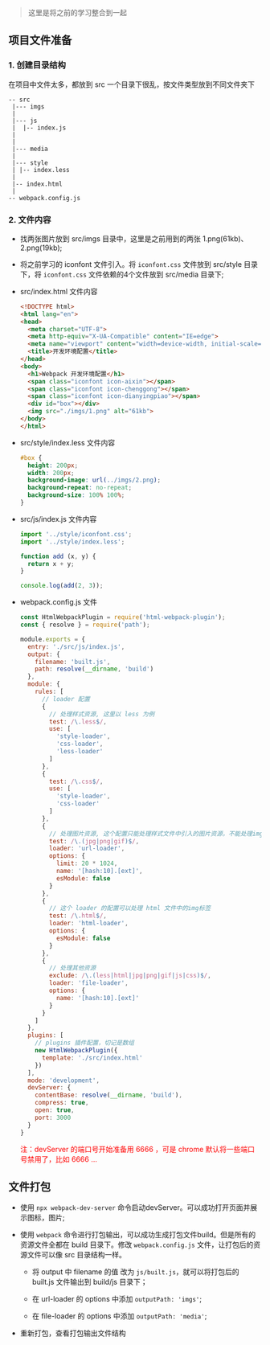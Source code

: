 > 这里是将之前的学习整合到一起

## 项目文件准备

### 1. 创建目录结构

在项目中文件太多，都放到 src 一个目录下很乱，按文件类型放到不同文件夹下

```
-- src
 |--- imgs
 |
 |--- js
 |  |-- index.js
 |
 | 
 |--- media
 |
 |--- style
 | |-- index.less
 |
 |-- index.html
 |
-- webpack.config.js
```

### 2. 文件内容

- 找两张图片放到 src/imgs 目录中，这里是之前用到的两张 1.png(61kb)、2.png(19kb);
  
- 将之前学习的 iconfont 文件引入。将 `iconfont.css` 文件放到 src/style 目录下，将 `iconfont.css` 文件依赖的4个文件放到 src/media 目录下;
  
- src/index.html 文件内容
  
  ```html
  <!DOCTYPE html>
  <html lang="en">
  <head>
    <meta charset="UTF-8">
    <meta http-equiv="X-UA-Compatible" content="IE=edge">
    <meta name="viewport" content="width=device-width, initial-scale=1.0">
    <title>开发环境配置</title>
  </head>
  <body>
    <h1>Webpack 开发环境配置</h1>
    <span class="iconfont icon-aixin"></span>
    <span class="iconfont icon-chenggong"></span>
    <span class="iconfont icon-dianyingpiao"></span>
    <div id="box"></div>
    <img src="./imgs/1.png" alt="61kb">
  </body>
  </html>
  ```

- src/style/index.less 文件内容

  ```css
  #box {
    height: 200px;
    width: 200px;
    background-image: url(../imgs/2.png);
    background-repeat: no-repeat;
    background-size: 100% 100%;
  }
  ```

- src/js/index.js 文件内容
  
  ```js
  import '../style/iconfont.css';
  import '../style/index.less';

  function add (x, y) {
    return x + y;
  }

  console.log(add(2, 3));
  ```

- webpack.config.js 文件

  ```js
  const HtmlWebpackPlugin = require('html-webpack-plugin');
  const { resolve } = require('path');

  module.exports = {
    entry: './src/js/index.js',
    output: {
      filename: 'built.js',
      path: resolve(__dirname, 'build')
    },
    module: {
      rules: [
        // loader 配置
        {
          // 处理样式资源, 这里以 less 为例
          test: /\.less$/,
          use: [
            'style-loader',
            'css-loader',
            'less-loader'
          ]
        },
        {
          test: /\.css$/,
          use: [
            'style-loader',
            'css-loader'
          ]
        },
        {
          // 处理图片资源, 这个配置只能处理样式文件中引入的图片资源，不能处理img标签中的图片
          test: /\.(jpg|png|gif)$/,
          loader: 'url-loader',
          options: {
            limit: 20 * 1024,
            name: '[hash:10].[ext]',
            esModule: false
          }
        },
        {
          // 这个 loader 的配置可以处理 html 文件中的img标签
          test: /\.html$/,
          loader: 'html-loader',
          options: {
            esModule: false
          }
        },
        {
          // 处理其他资源
          exclude: /\.(less|html|jpg|png|gif|js|css)$/,
          loader: 'file-loader',
          options: {
            name: '[hash:10].[ext]'
          }
        }
      ]
    },
    plugins: [
      // plugins 插件配置，切记是数组
      new HtmlWebpackPlugin({
        template: './src/index.html'
      })
    ],
    mode: 'development',
    devServer: {
      contentBase: resolve(__dirname, 'build'),
      compress: true,
      open: true,
      port: 3000
    }
  }
  ```

  <font color="ff0000">注：devServer 的端口号开始准备用 6666 ，可是 chrome 默认将一些端口号禁用了，比如 6666 ...</font>

## 文件打包

- 使用 `npx webpack-dev-server` 命令启动devServer。可以成功打开页面并展示图标，图片;

- 使用 `webpack` 命令进行打包输出，可以成功生成打包文件build。但是所有的资源文件全都在 build 目录下。修改 `webpack.config.js` 文件，让打包后的资源文件可以像 src 目录结构一样。
  
  - 将 output 中 filename 的值 改为 `js/built.js`，就可以将打包后的 built.js 文件输出到 build/js 目录下；

  - 在 url-loader 的 options 中添加 `outputPath: 'imgs'`;

  - 在 file-loader 的 options 中添加 `outputPath: 'media'`;

- 重新打包，查看打包输出文件结构
